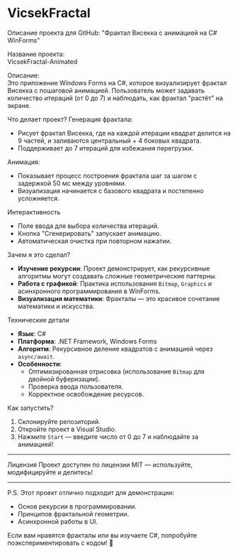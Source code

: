 # VicsekFractal

 Описание проекта для GitHub: "Фрактал Висекка с анимацией на C# WinForms"

Название проекта:  
VicsekFractal-Animated  

Описание:  
Это приложение Windows Forms на C#, которое визуализирует фрактал Висекка с пошаговой анимацией. Пользователь может задавать количество итераций (от 0 до 7) и наблюдать, как фрактал "растёт" на экране.  



Что делает проект?
Генерация фрактала:
   - Рисует фрактал Висекка, где на каждой итерации квадрат делится на 9 частей, и заливаются центральный + 4 боковых квадрата.
   - Поддерживает до 7 итераций для избежания перегрузки.

   Анимация:
   - Показывает процесс построения фрактала шаг за шагом с задержкой 50 мс между уровнями.
   - Визуализация начинается с базового квадрата и постепенно усложняется.

Интерактивность
   - Поле ввода для выбора количества итераций.
   - Кнопка "Сгенерировать" запускает анимацию.
   - Автоматическая очистка при повторном нажатии.



Зачем я это сделал?
- **Изучение рекурсии**: Проект демонстрирует, как рекурсивные алгоритмы могут создавать сложные геометрические паттерны.
- **Работа с графикой**: Практика использования `Bitmap`, `Graphics` и асинхронного программирования в WinForms.
- **Визуализация математики**: Фракталы — это красивое сочетание математики и искусства.



Технические детали
- **Язык**: C#
- **Платформа**: .NET Framework, Windows Forms
- **Алгоритм**: Рекурсивное деление квадратов с анимацией через `async/await`.
- **Особенности**:
  - Оптимизированная отрисовка (использование `Bitmap` для двойной буферизации).
  - Проверка ввода пользователя.
  - Корректное освобождение ресурсов.



 Как запустить?
1. Склонируйте репозиторий.
2. Откройте проект в Visual Studio.
3. Нажмите `Start` — введите число от 0 до 7 и наблюдайте за анимацией!



---

Лицензия 
Проект доступен по лицензии MIT — используйте, модифицируйте и делитесь!  

--- 
P.S. Этот проект отлично подходит для демонстрации:
- Основ рекурсии в программировании.
- Принципов фрактальной геометрии.
- Асинхронной работы в UI.  

Если вам нравятся фракталы или вы изучаете C#, попробуйте поэкспериментировать с кодом! 🚀
